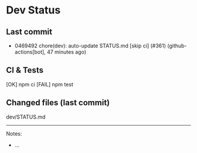 # Dev Status

## Last commit
- 0469492 chore(dev): auto-update STATUS.md [skip ci] (#361) (github-actions[bot], 47 minutes ago)
## CI & Tests
[OK] npm ci
[FAIL] npm test

## Changed files (last commit)
dev/STATUS.md

---
Notes:
- ...
